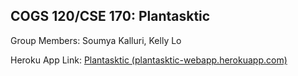 ## COGS 120/CSE 170: Plantasktic

Group Members: Soumya Kalluri, Kelly Lo

Heroku App Link: [Plantasktic (plantasktic-webapp.herokuapp.com)](plantasktic-webapp.herokuapp.com)
